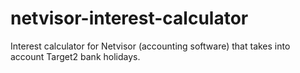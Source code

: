 # netvisor-interest-calculator
Interest calculator for Netvisor (accounting software) that takes into account Target2 bank holidays.
